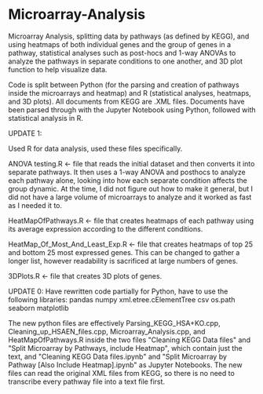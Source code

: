 # Microarray-Analysis
Microarray Analysis, splitting data by pathways (as defined by KEGG), and using heatmaps of both individual genes and the group of genes in a pathway, statistical analyses such as post-hocs and 1-way ANOVAs to analyze the pathways in separate conditions to one another, and 3D plot function to help visualize data.

Code is split between Python (for the parsing and creation of pathways inside the microarrays and heatmap) and R (statistical analyses, heatmaps, and 3D plots). All documents from KEGG are .XML files. Documents have been parsed through with the Jupyter Notebook using Python, followed with statistical analysis in R.

UPDATE 1:

Used R for data analysis, used these files specifically.

ANOVA testing.R <- file that reads the initial dataset and then converts it into separate pathways. It then uses a 1-way ANOVA and posthocs to analyze each pathway alone, looking into how each separate condition affects the group dynamic. At the time, I did not figure out how to make it general, but I did not have a large volume of microarrays to analyze and it worked as fast as I needed it to. 

HeatMapOfPathways.R <- file that creates heatmaps of each pathway using its average expression according to the different conditions.

HeatMap_Of_Most_And_Least_Exp.R <- file that creates heatmaps of top 25 and bottom 25 most expressed genes. This can be changed to gather a longer list, however readability is sacrificed at large numbers of genes.

3DPlots.R <- file that creates 3D plots of genes.

UPDATE 0:
Have rewritten code partially for Python, have to use the following libraries:
pandas
numpy
xml.etree.cElementTree
csv
os.path
seaborn
matplotlib

The new python files are effectively Parsing_KEGG_HSA+KO.cpp, Cleaning_up_HSAEN_files.cpp, Microarray_Analysis.cpp, and HeatMapOfPathways.R inside the two files "Cleaning KEGG Data files" and "Split Microarray by Pathways, include Heatmap", which contain just the text, and "Cleaning KEGG Data files.ipynb" and "Split Microarray by Pathway [Also Include Heatmap].ipynb" as Jupyter Notebooks. The new files can read the original XML files from KEGG, so there is no need to transcribe every pathway file into a text file first.
